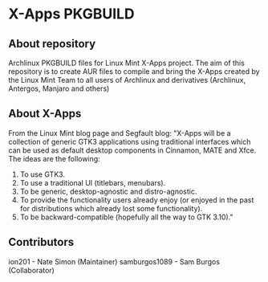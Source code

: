 # X-Apps PKGBUILD

About repository
---------
Archlinux PKGBUILD files for Linux Mint X-Apps project. The aim of this repository is to create AUR files to compile and bring the X-Apps created by the Linux Mint Team to all users of Archlinux and derivatives (Archlinux, Antergos, Manjaro and others)

About X-Apps
---------
From the Linux Mint blog page and Segfault blog:
"X-Apps will be a collection of generic GTK3 applications using traditional interfaces which can be used as default desktop components in Cinnamon, MATE and Xfce. The ideas are the following:

1. To use GTK3.
2. To use a traditional UI (titlebars, menubars).
3. To be generic, desktop-agnostic and distro-agnostic.
4. To provide the functionality users already enjoy (or enjoyed in the past for distributions which already lost some functionality).
5. To be backward-compatible (hopefully all the way to GTK 3.10)."

Contributors
---------
ion201 - Nate Simon (Maintainer)
samburgos1089 - Sam Burgos (Collaborator)
